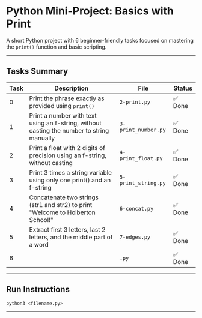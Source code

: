 # Python Mini-Project: Basics with Print

A short Python project with 6 beginner-friendly tasks focused on mastering the `print()` function and basic scripting.

---

## Tasks Summary

| Task | Description                                          | File         | Status |
| ---- | ---------------------------------------------------- | ------------ | ------ |
| 0    | Print the phrase exactly as provided using `print()` | `2-print.py` | ✅ Done |
| 1    | Print a number with text using an f-string, without casting the number to string manually |`3-print_number.py`| ✅ Done |
| 2    | Print a float with 2 digits of precision using an f-string, without casting|`4-print_float.py`|✅ Done|
| 3    | Print 3 times a string variable using only one print() and an f-string|`5-print_string.py`|✅ Done|
| 4    |Concatenate two strings (str1 and str2) to print "Welcome to Holberton School!"|`6-concat.py`|✅ Done|
| 5    | Extract first 3 letters, last 2 letters, and the middle part of a word|`7-edges.py`|✅ Done|
| 6    |    |`.py`|✅ Done|

---

## Run Instructions

```bash
python3 <filename.py>
```

---
